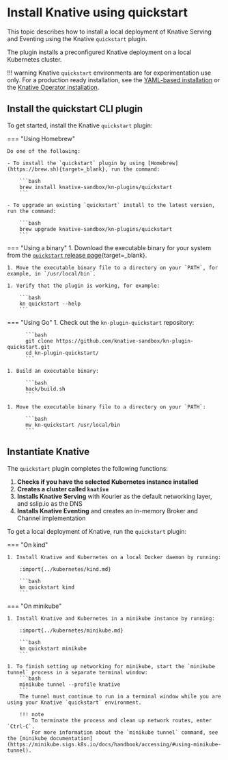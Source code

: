 # Install Knative using quickstart

This topic describes how to install a local deployment of Knative Serving and
Eventing using the Knative `quickstart` plugin.

The plugin installs a preconfigured Knative deployment on a local Kubernetes cluster.

!!! warning
    Knative `quickstart` environments are for experimentation use only.
    For a production ready installation, see the [YAML-based installation](/docs/install/yaml-install/)
    or the [Knative Operator installation](/docs/install/operator/knative-with-operators/).

## Install the quickstart CLI plugin

To get started, install the Knative `quickstart` plugin:

=== "Using Homebrew"

    Do one of the following:

    - To install the `quickstart` plugin by using [Homebrew](https://brew.sh){target=_blank}, run the command:

        ```bash
        brew install knative-sandbox/kn-plugins/quickstart
        ```

    - To upgrade an existing `quickstart` install to the latest version, run the command:

        ```bash
        brew upgrade knative-sandbox/kn-plugins/quickstart
        ```
=== "Using a binary"
    1. Download the executable binary for your system from the [`quickstart` release page](https://github.com/knative-sandbox/kn-plugin-quickstart/releases){target=_blank}.

    1. Move the executable binary file to a directory on your `PATH`, for example, in `/usr/local/bin`.

    1. Verify that the plugin is working, for example:

        ```bash
        kn quickstart --help
        ```

=== "Using Go"
    1. Check out the `kn-plugin-quickstart` repository:

          ```bash
          git clone https://github.com/knative-sandbox/kn-plugin-quickstart.git
          cd kn-plugin-quickstart/
          ```

    1. Build an executable binary:

          ```bash
          hack/build.sh
          ```

    1. Move the executable binary file to a directory on your `PATH`:

          ```bash
          mv kn-quickstart /usr/local/bin
          ```

## Instantiate Knative

The `quickstart` plugin completes the following functions:

1. **Checks if you have the selected Kubernetes instance installed**
1. **Creates a cluster called `knative`**
1. **Installs Knative Serving** with Kourier as the default networking layer, and sslip.io as the DNS
1. **Installs Knative Eventing** and creates an in-memory Broker and Channel implementation


To get a local deployment of Knative, run the `quickstart` plugin:

=== "On kind"

    1. Install Knative and Kubernetes on a local Docker daemon by running:

        :import{../kubernetes/kind.md}

        ```bash
        kn quickstart kind
        ```

=== "On minikube"

    1. Install Knative and Kubernetes in a minikube instance by running:

        :import{../kubernetes/minikube.md}

        ```bash
        kn quickstart minikube
        ```

    1. To finish setting up networking for minikube, start the `minikube tunnel` process in a separate terminal window:
        ```bash
        minikube tunnel --profile knative
        ```
        The tunnel must continue to run in a terminal window while you are using your Knative `quickstart` environment.

        !!! note
            To terminate the process and clean up network routes, enter `Ctrl-C`.
            For more information about the `minikube tunnel` command, see the [minikube documentation](https://minikube.sigs.k8s.io/docs/handbook/accessing/#using-minikube-tunnel).
